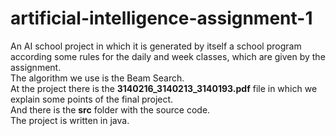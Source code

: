 # artificial-intelligence-assignment-1

An AI school project in which it is generated by itself a school program according some rules for the daily and week classes, which are given by the assignment. <br>
The algorithm we use is the Beam Search. <br>
At the project there is the <b>3140216_3140213_3140193.pdf</b> file in which we explain some points of the final project. <br>
And there is the <b>src</b> folder with the source code. <br>
The project is written in java. <br>
